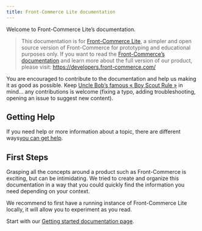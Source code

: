 ```yaml
---
title: Front-Commerce Lite documentation
---
```


Welcome to Front-Commerce Lite’s documentation.

> This documentation is for [Front-Commerce Lite](https://github.com/front-commerce/front-commerce-lite), a simpler and open source version of Front-Commerce for prototyping and educational purposes only.
> If you want to read the [Front-Commerce’s documentation](https://developers.front-commerce.com/docs/) and learn more about the full version of our product, please visit: https://developers.front-commerce.com/

You are encouraged to contribute to the documentation and help us making it as good as possible.
Keep [Uncle Bob’s famous « Boy Scout Rule »](http://wiki.c2.com/?BoyScoutRule) in mind… any contributions is welcome (fixing a typo, adding troubleshooting, opening an issue to suggest new content).

## Getting Help

If you need help or more information about a topic, there are different ways[you can get help](https://developers.front-commerce.com/help.html).

## First Steps

Grasping all the concepts around a product such as Front-Commerce is exciting, but can be intimidating.
We tried to create and organize this documentation in a way that you could quickly find the information you need depending on your context.

We recommend to first have a running instance of Front-Commerce Lite locally, it will allow you to experiment as you read.

Start with our [Getting started documentation page](getting-started.md).
